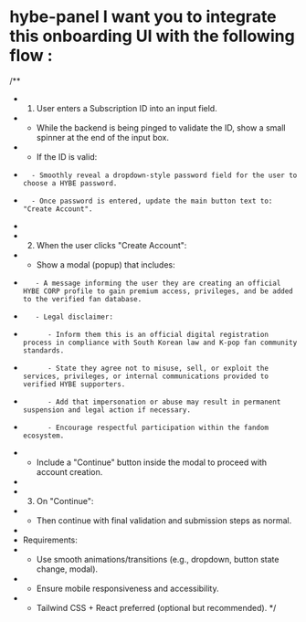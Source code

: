 # hybe-panel I want you to integrate this onboarding UI with the following flow :

/**
 * 1. User enters a Subscription ID into an input field.
 *    - While the backend is being pinged to validate the ID, show a small spinner at the end of the input box.
 *    - If the ID is valid:
 *       - Smoothly reveal a dropdown-style password field for the user to choose a HYBE password.
 *       - Once password is entered, update the main button text to: "Create Account".
 * 
 * 2. When the user clicks "Create Account":
 *    - Show a modal (popup) that includes:
 *        - A message informing the user they are creating an official HYBE CORP profile to gain premium access, privileges, and be added to the verified fan database.
 *        - Legal disclaimer:
 *           - Inform them this is an official digital registration process in compliance with South Korean law and K-pop fan community standards.
 *           - State they agree not to misuse, sell, or exploit the services, privileges, or internal communications provided to verified HYBE supporters.
 *           - Add that impersonation or abuse may result in permanent suspension and legal action if necessary.
 *           - Encourage respectful participation within the fandom ecosystem.
 *    - Include a "Continue" button inside the modal to proceed with account creation.
 * 
 * 3. On "Continue":
 *    - Then continue with final validation and submission steps as normal.
 * 
 * Requirements:
 * - Use smooth animations/transitions (e.g., dropdown, button state change, modal).
 * - Ensure mobile responsiveness and accessibility.
 * - Tailwind CSS + React preferred (optional but recommended).
 */